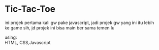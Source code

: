 # Tic-Tac-Toe
ini projek pertama kali gw pake javascript, jadi projek gw yang ini itu lebih ke game sih, jd projek ini bisa main ber sama temen lu

using:
<br>HTML, CSS,Javascript</br>
